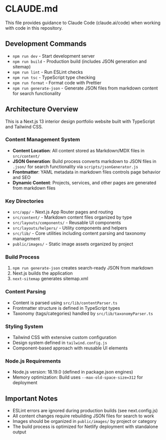 # CLAUDE.md

This file provides guidance to Claude Code (claude.ai/code) when working with code in this repository.

## Development Commands

- `npm run dev` - Start development server
- `npm run build` - Production build (includes JSON generation and sitemap)
- `npm run lint` - Run ESLint checks
- `npm run tsc` - TypeScript type checking
- `npm run format` - Format code with Prettier
- `npm run generate-json` - Generate JSON files from markdown content for search functionality

## Architecture Overview

This is a Next.js 13 interior design portfolio website built with TypeScript and Tailwind CSS.

### Content Management System
- **Content Location**: All content stored as Markdown/MDX files in `src/content/`
- **JSON Generation**: Build process converts markdown to JSON files in `.json/` for search functionality via `scripts/jsonGenerator.js`
- **Frontmatter**: YAML metadata in markdown files controls page behavior and SEO
- **Dynamic Content**: Projects, services, and other pages are generated from markdown files

### Key Directories
- `src/app/` - Next.js App Router pages and routing
- `src/content/` - Markdown content files organized by type
- `src/layouts/components/` - Reusable UI components
- `src/layouts/helpers/` - Utility components and helpers
- `src/lib/` - Core utilities including content parsing and taxonomy management
- `public/images/` - Static image assets organized by project

### Build Process
1. `npm run generate-json` creates search-ready JSON from markdown
2. Next.js builds the application
3. `next-sitemap` generates sitemap.xml

### Content Parsing
- Content is parsed using `src/lib/contentParser.ts` 
- Frontmatter structure is defined in TypeScript types
- Taxonomy (tags/categories) handled by `src/lib/taxonomyParser.ts`

### Styling System
- Tailwind CSS with extensive custom configuration
- Design system defined in `tailwind.config.js`
- Component-based approach with reusable UI elements

### Node.js Requirements
- Node.js version: 18.19.0 (defined in package.json engines)
- Memory optimization: Build uses `--max-old-space-size=312` for deployment

## Important Notes

- ESLint errors are ignored during production builds (see next.config.js)
- All content changes require rebuilding JSON files for search to work
- Images should be organized in `public/images/` by project or category
- The build process is optimized for Netlify deployment with standalone output